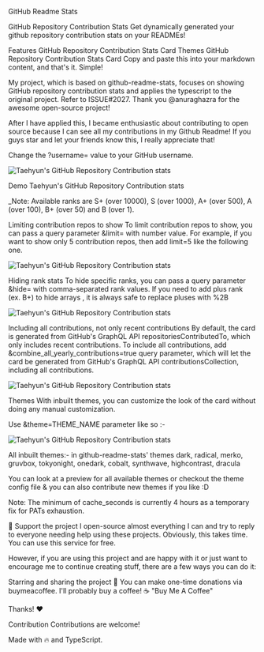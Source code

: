 GitHub Readme Stats

GitHub Repository Contribution Stats
Get dynamically generated your github repository contribution stats on your READMEs!

Features
GitHub Repository Contribution Stats Card
Themes
GitHub Repository Contribution Stats Card
Copy and paste this into your markdown content, and that's it. Simple!

My project, which is based on github-readme-stats, focuses on showing GitHub repository contribution stats and applies the typescript to the original project. Refer to ISSUE#2027. Thank you @anuraghazra for the awesome open-source project!

After I have applied this, I became enthusiastic about contributing to open source because I can see all my contributions in my Github Readme! If you guys star and let your friends know this, I really appreciate that!

Change the ?username= value to your GitHub username.

![Taehyun's GitHub Repository Contribution stats](https://github-contributor-stats.vercel.app/api?username=HwangTaehyun)

Demo
Taehyun's GitHub Repository Contribution stats

_Note: Available ranks are S+ (over 10000), S (over 1000), A+ (over 500), A (over 100), B+ (over 50) and B (over 1).

Limiting contribution repos to show
To limit contribution repos to show, you can pass a query parameter &limit= with number value. For example, if you want to show only 5 contribution repos, then add limit=5 like the following one.

![Taehyun's GitHub Repository Contribution stats](https://github-contributor-stats.vercel.app/api?username=HwangTaehyun&limit=5)

Hiding rank stats
To hide specific ranks, you can pass a query parameter &hide= with comma-separated rank values. If you need to add plus rank (ex. B+) to hide arrays , it is always safe to replace pluses with %2B

![Taehyun's GitHub Repository Contribution stats](https://github-contributor-stats.vercel.app/api?username=HwangTaehyun&hide=B,B%2B)

Including all contributions, not only recent contributions
By default, the card is generated from GitHub's GraphQL API repositoriesContributedTo, which only includes recent contributions. To include all contributions, add &combine_all_yearly_contributions=true query parameter, which will let the card be generated from GitHub's GraphQL API contributionsCollection, including all contributions.

![Taehyun's GitHub Repository Contribution stats](https://github-contributor-stats.vercel.app/api?username=HwangTaehyun&combine_all_yearly_contributions=true)

Themes
With inbuilt themes, you can customize the look of the card without doing any manual customization.

Use &theme=THEME_NAME parameter like so :-

![Taehyun's GitHub Repository Contribution stats](https://github-contributor-stats.vercel.app/api?username=HwangTaehyun&hide=B&theme=default)

All inbuilt themes:- in github-readme-stats' themes
dark, radical, merko, gruvbox, tokyonight, onedark, cobalt, synthwave, highcontrast, dracula

You can look at a preview for all available themes or checkout the theme config file & you can also contribute new themes if you like :D

Note: The minimum of cache_seconds is currently 4 hours as a temporary fix for PATs exhaustion.

💖 Support the project
I open-source almost everything I can and try to reply to everyone needing help using these projects. Obviously, this takes time. You can use this service for free.

However, if you are using this project and are happy with it or just want to encourage me to continue creating stuff, there are a few ways you can do it:

Starring and sharing the project 🚀
You can make one-time donations via buymeacoffee. I'll probably buy a coffee! ☕
"Buy Me A Coffee"

Thanks! ❤️

Contribution
Contributions are welcome!

Made with 🔥 and TypeScript.
